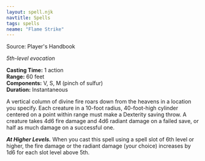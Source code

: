 ```yaml
---
layout: spell.njk
navtitle: Spells
tags: spells
neame: "Flame Strike"
---
```

Source: Player's Handbook

_5th-level evocation_

**Casting Time:** 1 action  
**Range:** 60 feet  
**Components:** V, S, M (pinch of sulfur)  
**Duration:** Instantaneous

A vertical column of divine fire roars down from the heavens in a location you specify. Each creature in a 10-foot radius, 40-foot-high cylinder centered on a point within range must make a Dexterity saving throw. A creature takes 4d6 fire damage and 4d6 radiant damage on a failed save, or half as much damage on a successful one.

**_At Higher Levels._** When you cast this spell using a spell slot of 6th level or higher, the fire damage or the radiant damage (your choice) increases by 1d6 for each slot level above 5th.
